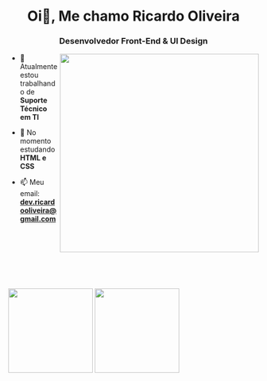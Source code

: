 <h1 align="center">Oi👋, Me chamo Ricardo Oliveira</h1>
<h3 align="center">Desenvolvedor Front-End & UI Design</h3>

<img align="right" width="400px" src="https://www.iroidtechnologies.com/static/home/images/oew_rrybb.gif">

- 🔭 Atualmente estou trabalhando de **Suporte Técnico em TI**

- 🌱 No momento estudando **HTML e CSS**

- 📫 Meu email: **dev.ricardooliveira@gmail.com**
<br><br><br><br><br><br><br>

##

<div>
  <img height="170em" src="https://github-readme-stats.vercel.app/api?username=ricardo-oliveira-dev&show_icons=true&theme=github_dark">
  <img height="170em" src="https://github-readme-stats.vercel.app/api/top-langs/?username=ricardo-oliveira-dev&layout=compact&theme=github_dark">
</div>






